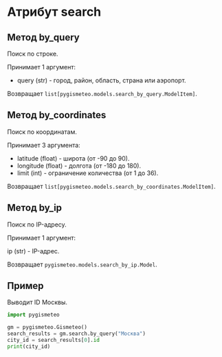 # Атрибут search

## Метод by_query

Поиск по строке.

Принимает 1 аргумент:

- query (str) - город, район, область, страна или аэропорт.

Возвращает `list[pygismeteo.models.search_by_query.ModelItem]`.

## Метод by_coordinates

Поиск по координатам.

Принимает 3 аргумента:

- latitude (float) - широта (от -90 до 90).
- longitude (float) - долгота (от -180 до 180).
- limit (int) - ограничение количества (от 1 до 36).

Возвращает `list[pygismeteo.models.search_by_coordinates.ModelItem]`.

## Метод by_ip

Поиск по IP-адресу.

Принимает 1 аргумент:

ip (str) - IP-адрес.

Возвращает `pygismeteo.models.search_by_ip.Model`.

## Пример

Выводит ID Москвы.

```python
import pygismeteo

gm = pygismeteo.Gismeteo()
search_results = gm.search.by_query("Москва")
city_id = search_results[0].id
print(city_id)
```
